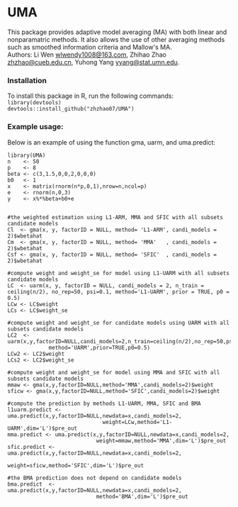 # UMA
This package provides adaptive model averaging (MA) with both linear and nonparamatric methods. It also allows the use of other averaging methods such as smoothed information criteria and Mallow's MA.   
Authors: Li Wen <wlwendy1008@163.com>, Zhihao Zhao <zhzhao@cueb.edu.cn>, Yuhong Yang <yyang@stat.umn.edu>.  
### Installation
To install this package in R, run the following commands:  
`library(devtools)`  
`devtools::install_github("zhzhao07/UMA")`  

### Example usage:
Below is an example of using the function gma, uarm, and uma.predict:  
```#generate simulation data  
library(UMA)  
n    <- 50  
p    <- 8  
beta <- c(3,1.5,0,0,2,0,0,0)  
b0   <- 1  
x    <- matrix(rnorm(n*p,0,1),nrow=n,ncol=p)  
e    <- rnorm(n,0,3)  
y    <- x%*%beta+b0+e  


#the weighted estimation using L1-ARM, MMA and SFIC with all subsets candidate models  
Cl  <- gma(x, y, factorID = NULL, method= 'L1-ARM', candi_models = 2)$wbetahat  
Cm  <- gma(x, y, factorID = NULL, method= 'MMA'   , candi_models = 2)$wbetahat  
Csf <- gma(x, y, factorID = NULL, method= 'SFIC'  , candi_models = 2)$wbetahat  

#compute weight and weight_se for model using L1-UARM with all subsets candidate models  
LC  <- uarm(x, y, factorID = NULL, candi_models = 2, n_train = ceiling(n/2), no_rep=50, psi=0.1, method='L1-UARM', prior = TRUE, p0 = 0.5)    
LCw <- LC$weight    
LCs <- LC$weight_se  

#compute weight and weight_se for candidate models using UARM with all subsets candidate models  
LC2  <- uarm(x,y,factorID=NULL,candi_models=2,n_train=ceiling(n/2),no_rep=50,psi=0.1,  
             method='UARM',prior=TRUE,p0=0.5)    
LCw2 <- LC2$weight    
LCs2 <- LC2$weight_se  

#compute weight and weight_se for model using MMA and SFIC with all subsets candidate models  
mmaw <- gma(x,y,factorID=NULL,method='MMA',candi_models=2)$weight    
sficw <- gma(x,y,factorID=NULL,method='SFIC',candi_models=2)$weight  

#compute the prediction by methods L1-UARM, MMA, SFIC and BMA  
l1uarm.predict <- uma.predict(x,y,factorID=NULL,newdata=x,candi_models=2,  
                              weight=LCw,method='L1-UARM',dim='L')$pre_out    
mma.predict <- uma.predict(x,y,factorID=NULL,newdata=x,candi_models=2,  
                            weight=mmaw,method='MMA',dim='L')$pre_out  
sfic.predict <- uma.predict(x,y,factorID=NULL,newdata=x,candi_models=2,  
                            weight=sficw,method='SFIC',dim='L')$pre_out   

#the BMA prediction does not depend on candidate models  
bma.predict  <- uma.predict(x,y,factorID=NULL,newdata=x,candi_models=2,  
                            method='BMA',dim='L')$pre_out
